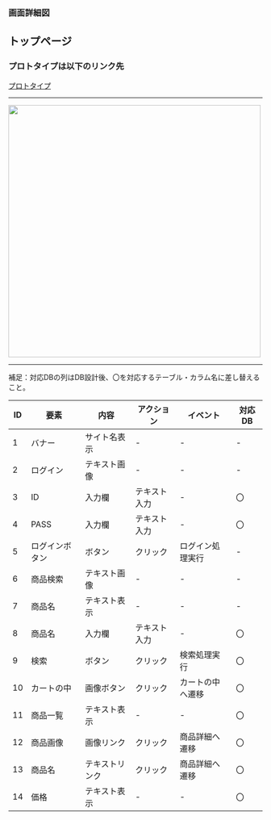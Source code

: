 ### 画面詳細図
## トップページ
### プロトタイプは以下のリンク先
[プロトタイプ](https://www.figma.com/file/iDYw9tQd0IceSOdzlKsSiy/Untitled)
*****
<img src="toppage.png" width="500">

*****
補足：対応DBの列はDB設計後、〇を対応するテーブル・カラム名に差し替えること。

| ID | 要素 | 内容 | アクション | イベント | 対応DB |
|----|-----|------|------------|----------|--------|
|1|バナー|サイト名表示|-|-|-|
|2|ログイン|テキスト画像|-|-|-|
|3|ID|入力欄|テキスト入力|-|〇|
|4|PASS|入力欄|テキスト入力|-|〇|
|5|ログインボタン|ボタン|クリック|ログイン処理実行|-|
|6|商品検索|テキスト画像|-|-|-|
|7|商品名|テキスト表示|-|-|-|
|8|商品名|入力欄|テキスト入力|-|〇|
|9|検索|ボタン|クリック|検索処理実行|〇|
|10|カートの中|画像ボタン|クリック|カートの中へ遷移|〇|
|11|商品一覧|テキスト表示|-|-|〇|
|12|商品画像|画像リンク|クリック|商品詳細へ遷移|〇|
|13|商品名|テキストリンク|クリック|商品詳細へ遷移|〇|
|14|価格|テキスト表示|-|-|〇|
